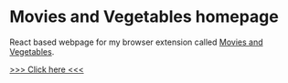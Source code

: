 # Movies and Vegetables homepage

React based webpage for my browser extension called [Movies and Vegetables](https://github.com/gergooo/MoviesAndVegetables).

[>>> Click here <<<](https://gergooo.github.io/movies-and-vegetables-homepage/)
